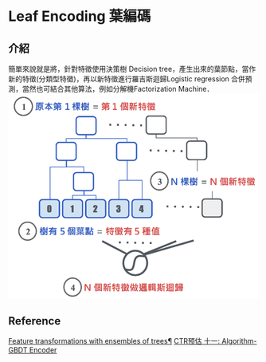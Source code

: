 # Leaf Encoding 葉編碼
## 介紹
簡單來說就是將，針對特徵使用決策樹 Decision tree，產生出來的葉節點，當作新的特徵(分類型特徵)，再以新特徵進行羅吉斯迴歸Logistic regression 合併預測，當然也可結合其他算法，例如分解機Factorization Machine．
<br><img src="Leaf Encoding.png" width="600">



## Reference
[Feature transformations with ensembles of trees¶](https://scikit-learn.org/stable/auto_examples/ensemble/plot_feature_transformation.html#example-ensemble-plot-feature-transformation-py)
[CTR预估 十一: Algorithm-GBDT Encoder](https://zhuanlan.zhihu.com/p/31734283)
